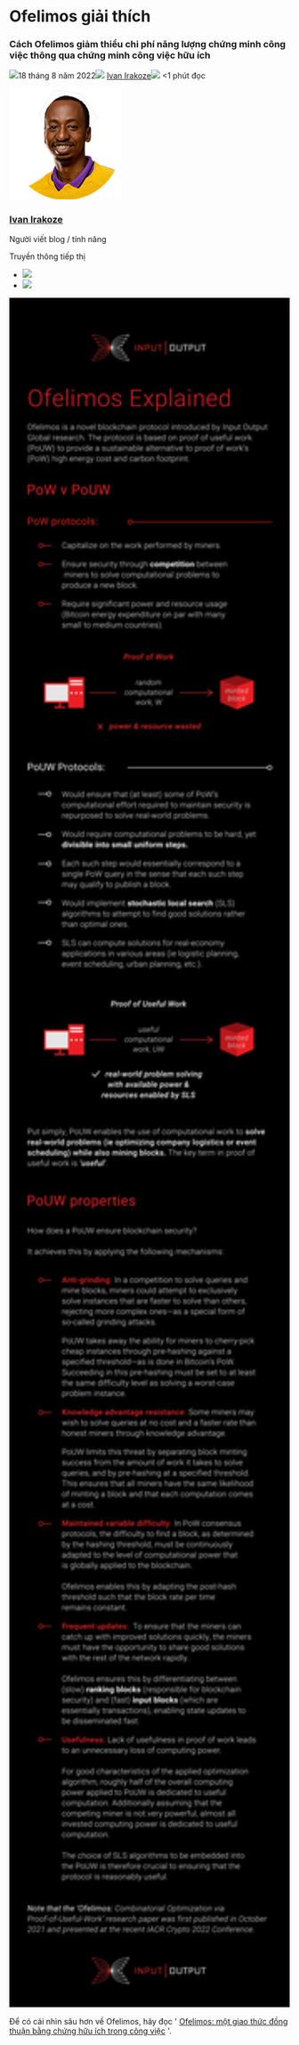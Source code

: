 # Ofelimos giải thích

### **Cách Ofelimos giảm thiểu chi phí năng lượng chứng minh công việc thông qua chứng minh công việc hữu ích**

![](img/2022-08-18-ofelimos-explained.002.png)18 tháng 8 năm 2022![](img/2022-08-18-ofelimos-explained.002.png) [Ivan Irakoze](/en/blog/authors/ivan-irakoze/page-1/)![](img/2022-08-18-ofelimos-explained.003.png) &lt;1 phút đọc

![Ivan Irakoze](img/2022-08-18-ofelimos-explained.004.png)[](/en/blog/authors/ivan-irakoze/page-1/)

### [**Ivan Irakoze**](/en/blog/authors/ivan-irakoze/page-1/)

Người viết blog / tính năng

Truyền thông tiếp thị

- ![](img/2022-08-18-ofelimos-explained.005.png)[](mailto:ivan.irakoze@iohk.io "E-mail")
- ![](img/2022-08-18-ofelimos-explained.006.png)[](https://twitter.com/The_ADA_Poet "Twitter")


<img src="img/2022-08-18-ofelimos-explained.007.webp" width="900" />

Để có cái nhìn sâu hơn về Ofelimos, hãy đọc ' [Ofelimos: một giao thức đồng thuận bằng chứng hữu ích trong công việc](https://iohk.io/en/blog/posts/2022/08/16/introducing-ofelimos-a-proof-of-useful-work-consensus-protocol/) '.
